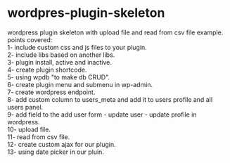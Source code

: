 # wordpres-plugin-skeleton
wordpress plugin skeleton with upload file and read from csv file example.<br/>
points covered: <br/>
1- include custom css and js files to your plugin.<br/>
2- include libs based on another libs.<br/>
3- plugin install, active and inactive.<br/>
4- create plugin shortcode.<br/>
5- using wpdb "to make db CRUD".<br/>
6- create plugin menu and submenu in wp-admin.<br/>
7- create wordpress endpoint.<br/>
8- add custom column to users_meta and add it to users profile and all users panel.<br/>
9- add field to the add user form - update user - update profile in wordpress.</br>
10- upload file.<br/>
11- read from csv file.<br/>
12- create custom ajax for our plugin.</br>
13- using date picker in our pluin.
